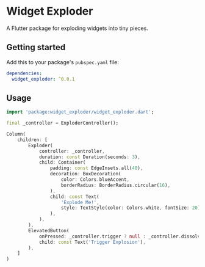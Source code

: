 # Widget Exploder

A Flutter package for exploding widgets into tiny pieces.


## Getting started

Add this to your package's `pubspec.yaml` file:

```yaml
dependencies:
  widget_exploder: ^0.0.1
```

## Usage

```dart
import 'package:widget_exploder/widget_exploder.dart';

final _controller = ExploderController();

Column(
    children: [
        Exploder(
            controller: _controller,
            duration: const Duration(seconds: 3),
            child: Container(
                padding: const EdgeInsets.all(40),
                decoration: BoxDecoration(
                    color: Colors.blueAccent,
                    borderRadius: BorderRadius.circular(16),
                ),
                child: const Text(
                    'Explode Me!',
                    style: TextStyle(color: Colors.white, fontSize: 20),
                ),
            ),
        ),
        ElevatedButton(
            onPressed: _controller.trigger ? null : _controller.dissolve,
            child: const Text('Trigger Explosion'),
        ),
    ]
)
```